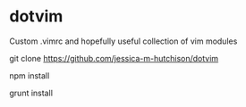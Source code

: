 dotvim
======

Custom .vimrc and hopefully useful collection of vim modules

git clone https://github.com/jessica-m-hutchison/dotvim

npm install

grunt install
